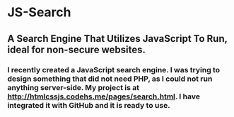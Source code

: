 # JS-Search
## A Search Engine That Utilizes JavaScript To Run, ideal for non-secure websites.
### I recently created a JavaScript search engine. I was trying to design something that did not need PHP, as I could not run **anything** server-side. My project is at http://htmlcssjs.codehs.me/pages/search.html. I have integrated it with GitHub and it is ready to use.
